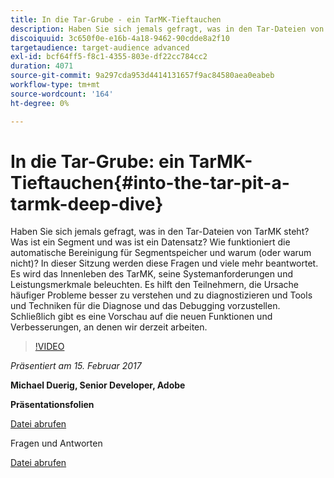 ```yaml
---
title: In die Tar-Grube - ein TarMK-Tieftauchen
description: Haben Sie sich jemals gefragt, was in den Tar-Dateien von TarMK steht? Was ist ein Segment und was ist ein Datensatz? Wie funktioniert die automatische Bereinigung für Segmentspeicher und warum (oder warum nicht)? Diese Sitzung beantwortet diese Fragen und viele mehr.
discoiquuid: 3c650f0e-e16b-4a18-9462-90cdde8a2f10
targetaudience: target-audience advanced
exl-id: bcf64ff5-f8c1-4355-803e-df22cc784cc2
duration: 4071
source-git-commit: 9a297cda953d4414131657f9ac84580aea0eabeb
workflow-type: tm+mt
source-wordcount: '164'
ht-degree: 0%

---
```


# In die Tar-Grube: ein TarMK-Tieftauchen{#into-the-tar-pit-a-tarmk-deep-dive}

Haben Sie sich jemals gefragt, was in den Tar-Dateien von TarMK steht? Was ist ein Segment und was ist ein Datensatz? Wie funktioniert die automatische Bereinigung für Segmentspeicher und warum (oder warum nicht)? In dieser Sitzung werden diese Fragen und viele mehr beantwortet. Es wird das Innenleben des TarMK, seine Systemanforderungen und Leistungsmerkmale beleuchten. Es hilft den Teilnehmern, die Ursache häufiger Probleme besser zu verstehen und zu diagnostizieren und Tools und Techniken für die Diagnose und das Debugging vorzustellen. Schließlich gibt es eine Vorschau auf die neuen Funktionen und Verbesserungen, an denen wir derzeit arbeiten.

>[!VIDEO](https://video.tv.adobe.com/v/19138/?quality=9)

*Präsentiert am 15. Februar 2017*

**Michael Duerig, Senior Developer, Adobe**

**Präsentationsfolien**

[Datei abrufen](assets/aem-gems-tarmk-deep-dive.pptx)

Fragen und Antworten

[Datei abrufen](assets/aem-gems-qandas-tarmk-deep-dive.pdf)
<!--
[Get back to the Overview](https://helpx.adobe.com/experience-manager/kt/eseminars/gems/aem-index.html)
-->
